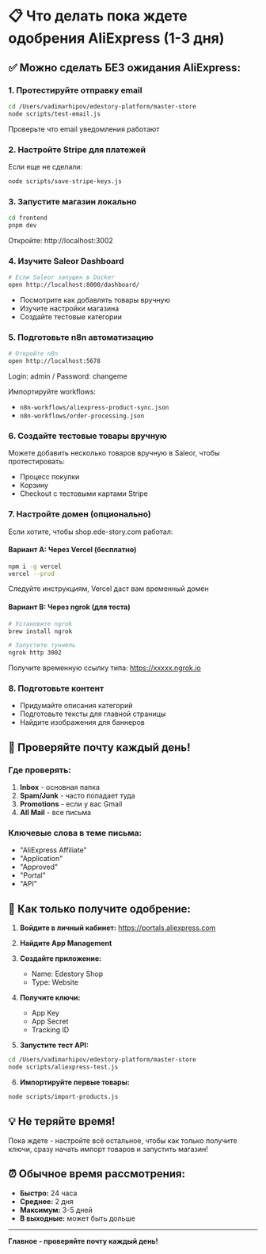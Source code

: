 # 📋 Что делать пока ждете одобрения AliExpress (1-3 дня)

## ✅ Можно сделать БЕЗ ожидания AliExpress:

### 1. Протестируйте отправку email
```bash
cd /Users/vadimarhipov/edestory-platform/master-store
node scripts/test-email.js
```
Проверьте что email уведомления работают

### 2. Настройте Stripe для платежей
Если еще не сделали:
```bash
node scripts/save-stripe-keys.js
```

### 3. Запустите магазин локально
```bash
cd frontend
pnpm dev
```
Откройте: http://localhost:3002

### 4. Изучите Saleor Dashboard
```bash
# Если Saleor запущен в Docker
open http://localhost:8000/dashboard/
```
- Посмотрите как добавлять товары вручную
- Изучите настройки магазина
- Создайте тестовые категории

### 5. Подготовьте n8n автоматизацию
```bash
# Откройте n8n
open http://localhost:5678
```
Login: admin / Password: changeme

Импортируйте workflows:
- `n8n-workflows/aliexpress-product-sync.json`
- `n8n-workflows/order-processing.json`

### 6. Создайте тестовые товары вручную
Можете добавить несколько товаров вручную в Saleor, чтобы протестировать:
- Процесс покупки
- Корзину
- Checkout с тестовыми картами Stripe

### 7. Настройте домен (опционально)
Если хотите, чтобы shop.ede-story.com работал:

#### Вариант A: Через Vercel (бесплатно)
```bash
npm i -g vercel
vercel --prod
```
Следуйте инструкциям, Vercel даст вам временный домен

#### Вариант B: Через ngrok (для теста)
```bash
# Установите ngrok
brew install ngrok

# Запустите туннель
ngrok http 3002
```
Получите временную ссылку типа: https://xxxxx.ngrok.io

### 8. Подготовьте контент
- Придумайте описания категорий
- Подготовьте тексты для главной страницы
- Найдите изображения для баннеров

## 📧 Проверяйте почту каждый день!

### Где проверять:
1. **Inbox** - основная папка
2. **Spam/Junk** - часто попадает туда
3. **Promotions** - если у вас Gmail
4. **All Mail** - все письма

### Ключевые слова в теме письма:
- "AliExpress Affiliate"
- "Application"
- "Approved"
- "Portal"
- "API"

## 🎯 Как только получите одобрение:

1. **Войдите в личный кабинет:**
   https://portals.aliexpress.com

2. **Найдите App Management**

3. **Создайте приложение:**
   - Name: Edestory Shop
   - Type: Website

4. **Получите ключи:**
   - App Key
   - App Secret
   - Tracking ID

5. **Запустите тест API:**
```bash
cd /Users/vadimarhipov/edestory-platform/master-store
node scripts/aliexpress-test.js
```

6. **Импортируйте первые товары:**
```bash
node scripts/import-products.js
```

## 💡 Не теряйте время!

Пока ждете - настройте всё остальное, чтобы как только получите ключи, сразу начать импорт товаров и запустить магазин!

## ⏰ Обычное время рассмотрения:

- **Быстро:** 24 часа
- **Среднее:** 2 дня  
- **Максимум:** 3-5 дней
- **В выходные:** может быть дольше

---

**Главное - проверяйте почту каждый день!**